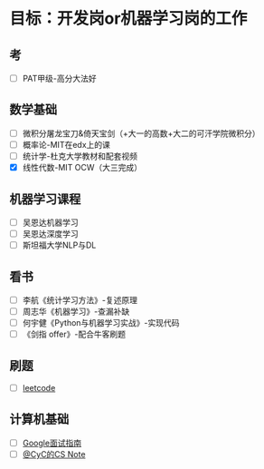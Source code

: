 # 目标：开发岗or机器学习岗的工作

## 考
- [ ] PAT甲级-高分大法好

## 数学基础
- [ ] 微积分屠龙宝刀&倚天宝剑（+大一的高数+大二的可汗学院微积分）
- [ ] 概率论-MIT在edx上的课
- [ ] 统计学-杜克大学教材和配套视频
- [X] 线性代数-MIT OCW（大三完成）

## 机器学习课程
- [ ] 吴恩达机器学习
- [ ] 吴恩达深度学习
- [ ] 斯坦福大学NLP与DL

## 看书
- [ ] 李航《统计学习方法》-复述原理
- [ ] 周志华《机器学习》-查漏补缺
- [ ] 何宇健《Python与机器学习实战》-实现代码
- [ ] 《剑指 offer》-配合牛客刷题

## 刷题
- [ ] [leetcode](https://leetcode.com/)

## 计算机基础
- [ ] [Google面试指南](https://github.com/merelydust/coding-interview-university/blob/master/translations/README-cn.md)
- [ ] [@CyC的CS Note](https://github.com/CyC2018/CS-Notes)
